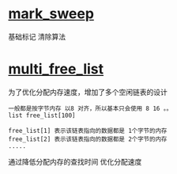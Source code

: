 # [mark_sweep](./mark_sweep)
基础标记 清除算法

# [multi_free_list](./multi_free_list)
为了优化分配内存速度，增加了多个空闲链表的设计
```
一般都是按字节内存 以8 对齐，所以基本只会使用 8 16 。。
list free_list[100]

free_list[1] 表示该链表指向的数据都是 1个字节的内存
free_list[2] 表示该链表指向的数据都是 2个字节的内存
.....
```
通过降低分配内存的查找时间 优化分配速度